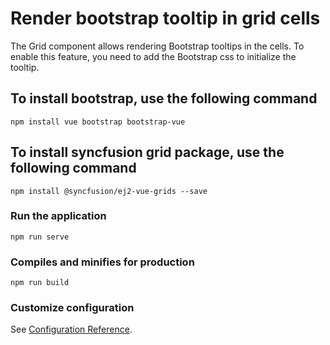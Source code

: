 # Render bootstrap tooltip in grid cells

The Grid component allows rendering Bootstrap tooltips in the cells. To enable this feature, you need to add the Bootstrap css to initialize the tooltip.

## To install bootstrap, use the following command

```
npm install vue bootstrap bootstrap-vue
```

## To install syncfusion grid package, use the following command

```
npm install @syncfusion/ej2-vue-grids --save
```

### Run the application
```
npm run serve
```

### Compiles and minifies for production
```
npm run build
```

### Customize configuration
See [Configuration Reference](https://cli.vuejs.org/config/).